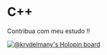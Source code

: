 # C++

Contribua com meu estudo !!

[![@krydelmany's Holopin board](https://holopin.me/krydelmany)](https://holopin.io/@krydelmany)